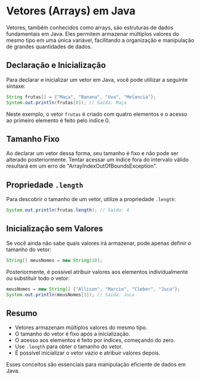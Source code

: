 # Vetores (Arrays) em Java

Vetores, também conhecidos como arrays, são estruturas de dados fundamentais em Java. Eles permitem armazenar múltiplos valores do mesmo tipo em uma única variável, facilitando a organização e manipulação de grandes quantidades de dados.

## Declaração e Inicialização

Para declarar e inicializar um vetor em Java, você pode utilizar a seguinte sintaxe:

```java
String frutas[] = {"Maça", "Banana", "Uva", "Melancia"};
System.out.println(frutas[0]); // Saída: Maça
```

Neste exemplo, o vetor `frutas` é criado com quatro elementos e o acesso ao primeiro elemento é feito pelo índice 0.

## Tamanho Fixo

Ao declarar um vetor dessa forma, seu tamanho é fixo e não pode ser alterado posteriormente. Tentar acessar um índice fora do intervalo válido resultará em um erro de "ArrayIndexOutOfBoundsException".

## Propriedade `.length`

Para descobrir o tamanho de um vetor, utilize a propriedade `.length`:

```java
System.out.println(frutas.length); // Saída: 4
```

## Inicialização sem Valores

Se você ainda não sabe quais valores irá armazenar, pode apenas definir o tamanho do vetor:

```java
String[] meusNomes = new String[10];
```

Posteriormente, é possível atribuir valores aos elementos individualmente ou substituir todo o vetor:

```java
meusNomes = new String[] {"Allison", "Marcio", "Cleber", "Juca"};
System.out.println(meusNomes[3]); // Saída: Juca
```

## Resumo

- Vetores armazenam múltiplos valores do mesmo tipo.
- O tamanho do vetor é fixo após a inicialização.
- O acesso aos elementos é feito por índices, começando do zero.
- Use `.length` para obter o tamanho do vetor.
- É possível inicializar o vetor vazio e atribuir valores depois.

Esses conceitos são essenciais para manipulação eficiente de dados em Java.
